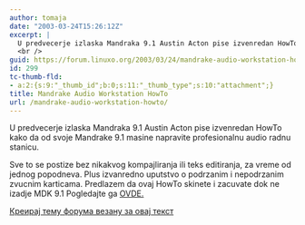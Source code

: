 ```yaml
---
author: tomaja
date: "2003-03-24T15:26:12Z"
excerpt: |
  U predvecerje izlaska Mandraka 9.1 Austin Acton pise izvenredan HowTo kako da od svoje Mandrake 9.1 masine napravite profesionalnu audio radnu stanicu.
  <br />
guid: https://forum.linuxo.org/2003/03/24/mandrake-audio-workstation-howto/
id: 299
tc-thumb-fld:
- a:2:{s:9:"_thumb_id";b:0;s:11:"_thumb_type";s:10:"attachment";}
title: Mandrake Audio Workstation HowTo
url: /mandrake-audio-workstation-howto/
---
```

U predvecerje izlaska Mandraka 9.1 Austin Acton pise izvenredan HowTo kako da od svoje Mandrake 9.1 masine napravite profesionalnu audio radnu stanicu.  
  
<!--break-->Sve to se postize bez nikakvog kompajliranja ili teks editiranja, za vreme od jednog popodneva. Plus izvanredno uputstvo o podrzanim i nepodrzanim zvucnim karticama. Predlazem da ovaj HowTo skinete i zacuvate dok ne izadje MDK 9.1 Pogledajte ga <a href=http://www.desktoplinux.com/articles/AT8018846552.html>OVDE.</a>

[Креирај тему форума везану за овај текст](https://linuxo.org/nova-tema-na-forumu/?se_pid=299)